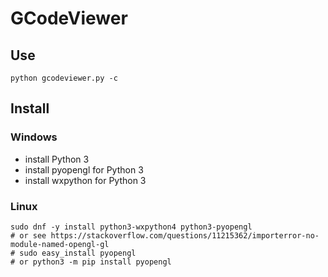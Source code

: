 # GCodeViewer

## Use
```
python gcodeviewer.py -c
```

## Install
### Windows
- install Python 3
- install pyopengl for Python 3
- install wxpython for Python 3

### Linux
```
sudo dnf -y install python3-wxpython4 python3-pyopengl
# or see https://stackoverflow.com/questions/11215362/importerror-no-module-named-opengl-gl
# sudo easy_install pyopengl
# or python3 -m pip install pyopengl
```
